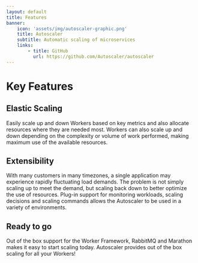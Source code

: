 ```yaml
---
layout: default
title: Features
banner: 
    icon: 'assets/img/autoscaler-graphic.png'
    title: Autoscaler
    subtitle: Automatic scaling of microservices
    links:
        - title: GitHub 
          url: https://github.com/Autoscaler/autoscaler 
---
```


# Key Features

## Elastic Scaling
Easily scale up and down Workers based on key metrics and also allocate resources where they are needed most.  Workers can also scale up and down depending on the complexity or volume of work performed, making maximum use of the available resources.

## Extensibility
With many customers in many timezones, a single application may experience rapidly fluctuating load demands. The problem is not simply scaling up to meet the demand, but scaling back down to better optimize the use of resources. Plug-in support for monitoring workloads, scaling decisions and scaling commands allows the Autoscaler to be used in a variety of environments.

## Ready to go
Out of the box support for the Worker Framework, RabbitMQ and Marathon makes it easy to start scaling today. Autoscaler provides out of the box scaling for all your Workers!
